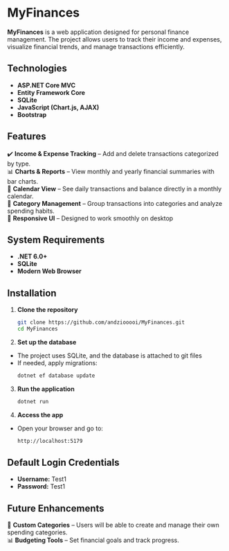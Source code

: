 # MyFinances  

**MyFinances** is a web application designed for personal finance management. The project allows users to track their income and expenses, visualize financial trends, and manage transactions efficiently.  

## Technologies  

- **ASP.NET Core MVC**  
- **Entity Framework Core**  
- **SQLite**  
- **JavaScript (Chart.js, AJAX)**  
- **Bootstrap**  

## Features  

✔️ **Income & Expense Tracking** – Add and delete transactions categorized by type.  
📊 **Charts & Reports** – View monthly and yearly financial summaries with bar charts.  
📅 **Calendar View** – See daily transactions and balance directly in a monthly calendar.  
📂 **Category Management** – Group transactions into categories and analyze spending habits.   
📱 **Responsive UI** – Designed to work smoothly on desktop  

## System Requirements  

- **.NET 6.0+**  
- **SQLite**  
- **Modern Web Browser**  

## Installation  

1. **Clone the repository**  
   ```sh
   git clone https://github.com/andziooooi/MyFinances.git
   cd MyFinances
2. **Set up the database**
- The project uses SQLite, and the database is attached to git files
- If needed, apply migrations:  
   ```sh
   dotnet ef database update
3. **Run the application**  
   ```sh
   dotnet run
4. **Access the app**
- Open your browser and go to:  
   ```sh
   http://localhost:5179

## Default Login Credentials

- **Username:** Test1
- **Password:** Test1

## Future Enhancements

🚀 **Custom Categories** – Users will be able to create and manage their own spending categories.<br>
📊 **Budgeting Tools** – Set financial goals and track progress.

